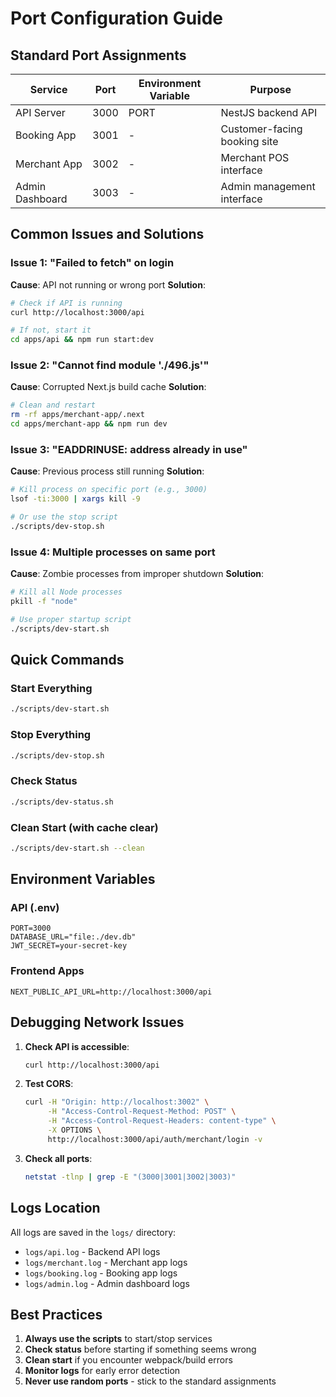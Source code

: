 # Port Configuration Guide

## Standard Port Assignments

| Service          | Port | Environment Variable    | Purpose                        |
|------------------|------|-------------------------|--------------------------------|
| API Server       | 3000 | PORT                    | NestJS backend API             |
| Booking App      | 3001 | -                       | Customer-facing booking site   |
| Merchant App     | 3002 | -                       | Merchant POS interface         |
| Admin Dashboard  | 3003 | -                       | Admin management interface     |

## Common Issues and Solutions

### Issue 1: "Failed to fetch" on login
**Cause**: API not running or wrong port
**Solution**: 
```bash
# Check if API is running
curl http://localhost:3000/api

# If not, start it
cd apps/api && npm run start:dev
```

### Issue 2: "Cannot find module './496.js'" 
**Cause**: Corrupted Next.js build cache
**Solution**:
```bash
# Clean and restart
rm -rf apps/merchant-app/.next
cd apps/merchant-app && npm run dev
```

### Issue 3: "EADDRINUSE: address already in use"
**Cause**: Previous process still running
**Solution**:
```bash
# Kill process on specific port (e.g., 3000)
lsof -ti:3000 | xargs kill -9

# Or use the stop script
./scripts/dev-stop.sh
```

### Issue 4: Multiple processes on same port
**Cause**: Zombie processes from improper shutdown
**Solution**:
```bash
# Kill all Node processes
pkill -f "node"

# Use proper startup script
./scripts/dev-start.sh
```

## Quick Commands

### Start Everything
```bash
./scripts/dev-start.sh
```

### Stop Everything
```bash
./scripts/dev-stop.sh
```

### Check Status
```bash
./scripts/dev-status.sh
```

### Clean Start (with cache clear)
```bash
./scripts/dev-start.sh --clean
```

## Environment Variables

### API (.env)
```
PORT=3000
DATABASE_URL="file:./dev.db"
JWT_SECRET=your-secret-key
```

### Frontend Apps
```
NEXT_PUBLIC_API_URL=http://localhost:3000/api
```

## Debugging Network Issues

1. **Check API is accessible**:
   ```bash
   curl http://localhost:3000/api
   ```

2. **Test CORS**:
   ```bash
   curl -H "Origin: http://localhost:3002" \
        -H "Access-Control-Request-Method: POST" \
        -H "Access-Control-Request-Headers: content-type" \
        -X OPTIONS \
        http://localhost:3000/api/auth/merchant/login -v
   ```

3. **Check all ports**:
   ```bash
   netstat -tlnp | grep -E "(3000|3001|3002|3003)"
   ```

## Logs Location

All logs are saved in the `logs/` directory:
- `logs/api.log` - Backend API logs
- `logs/merchant.log` - Merchant app logs
- `logs/booking.log` - Booking app logs
- `logs/admin.log` - Admin dashboard logs

## Best Practices

1. **Always use the scripts** to start/stop services
2. **Check status** before starting if something seems wrong
3. **Clean start** if you encounter webpack/build errors
4. **Monitor logs** for early error detection
5. **Never use random ports** - stick to the standard assignments